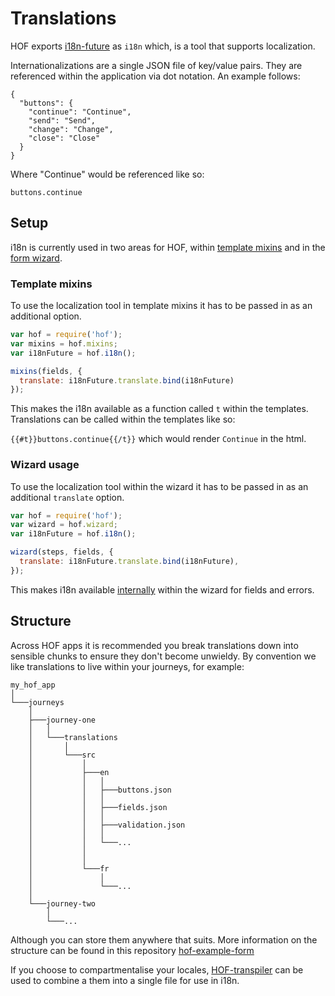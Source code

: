 # Translations

HOF exports [i18n-future](https://github.com/lennym/i18n-future) as `i18n` which, is a tool that supports localization.

Internationalizations are a single JSON file of key/value pairs. They are referenced within the application via dot notation. An example follows:

```
{
  "buttons": {
    "continue": "Continue",
    "send": "Send",
    "change": "Change",
    "close": "Close"
  }
}
```

Where "Continue" would be referenced like so:

```
buttons.continue
```

## Setup

i18n is currently used in two areas for HOF, within [template mixins](https://github.com/UKHomeOffice/passports-template-mixins) and in the [form wizard](https://github.com/UKHomeOffice/passports-form-wizard).

### Template mixins

To use the localization tool in template mixins it has to be passed in as an additional option.

```js
var hof = require('hof');
var mixins = hof.mixins;
var i18nFuture = hof.i18n();

mixins(fields, {
  translate: i18nFuture.translate.bind(i18nFuture)
});
```

This makes the i18n available as a function called `t` within the templates. Translations can be called within the templates like so:

`{{#t}}buttons.continue{{/t}}` which would render `Continue` in the html.

### Wizard usage

To use the localization tool within the wizard it has to be passed in as an additional `translate` option.

```js
var hof = require('hof');
var wizard = hof.wizard;
var i18nFuture = hof.i18n();

wizard(steps, fields, {
  translate: i18nFuture.translate.bind(i18nFuture),
});
```

This makes i18n available [internally](https://github.com/UKHomeOffice/passports-form-wizard#additional-wizard-options) within the wizard for fields and errors.


## Structure

Across HOF apps it is recommended you break translations down into sensible chunks to ensure they don't become unwieldy. By convention we like translations to live within your journeys, for example:

```
my_hof_app
│
└───journeys
    │
    ├───journey-one
    │   │
    │   └───translations
    │       │
    │       └───src
    │           │
    │           ├───en
    │           │   │
    │           │   ├───buttons.json
    │           │   │
    │           │   ├───fields.json
    │           │   │
    │           │   ├───validation.json
    │           │   │
    │           │   └───...
    │           │
    │           │
    │           └───fr
    │               │
    │               └───...
    │
    └───journey-two
        │
        └───...
```


Although you can store them anywhere that suits. More information on the structure can be found in this repository [hof-example-form](https://github.com/UKHomeOffice/hof-example-form)

If you choose to compartmentalise your locales, [HOF-transpiler](https://github.com/UKHomeOffice/hof-transpiler) can be used to combine a them into a single file for use in i18n.
